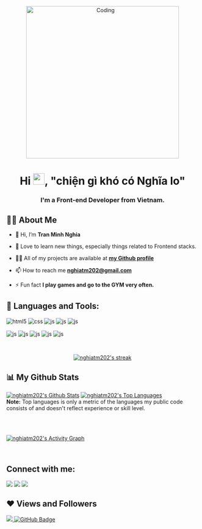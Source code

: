 <p align="center">
<a href="#"><img align="center" alt="Coding" width="400" src="https://camo.githubusercontent.com/683e2187241c641430216c864ce93fc5a0e0dfb232c5a01d1c54b54d63aa8cb2/68747470733a2f2f63646e2e6472696262626c652e636f6d2f75736572732f313136323037372f73637265656e73686f74732f333834383931342f70726f6772616d6d65722e676966" data-canonical-src="https://cdn.dribbble.com/users/1162077/screenshots/3848914/programmer.gif" style="max-width: 100%;"></a>
</p>

<h1 align="center">Hi <img src="https://raw.githubusercontent.com/MartinHeinz/MartinHeinz/master/wave.gif" width="30px">, "chiện gì khó có Nghĩa lo"</h1>
<h3 align="center">I'm a Front-end Developer from Vietnam.</h3>

## 🙋‍♂️ About Me

- 👋 Hi, I’m **Tran Minh Nghia**

- 💞️ Love to learn new things, especially things related to Frontend stacks.

- 👨‍💻 All of my projects are available at **[my Github profile](https://github.com/nghiatm202?tab=repositories)**

- 📫 How to reach me **nghiatm202@gmail.com**

- ⚡ Fun fact **I play games and go to the GYM very often.**

## 🚀 Languages and Tools:

<p align="left"> 
  <img align="center" alt="html5" src="https://img.shields.io/badge/HTML5-E34F26?style=for-the-badge&logo=html5&logoColor=white" />
  <img align="center" alt="css" src="https://img.shields.io/badge/CSS3-1572B6?style=for-the-badge&logo=css3&logoColor=white" />
  <img align="center" alt="js" src="https://img.shields.io/badge/Sass-CC6699?style=for-the-badge&logo=sass&logoColor=white" />
  <img align="center" alt="js" src="https://img.shields.io/badge/Tailwind_CSS-38B2AC?style=for-the-badge&logo=tailwind-css&logoColor=white" />
  <img align="center" alt="js" src="https://img.shields.io/badge/Bootstrap-563D7C?style=for-the-badge&logo=bootstrap&logoColor=white" />
</p>
<p align="left"> 
  <img align="center" alt="js" src="https://img.shields.io/badge/JavaScript-F7DF1E?style=for-the-badge&logo=javascript&logoColor=black" />
  <img align="center" alt="js" src="https://img.shields.io/badge/React-20232A?style=for-the-badge&logo=react&logoColor=61DAFB" />
  <img align="center" alt="js" src="https://img.shields.io/badge/Redux-593D88?style=for-the-badge&logo=redux&logoColor=white" />
  <img align="center" alt="js" src="https://img.shields.io/badge/TypeScript-007ACC?style=for-the-badge&logo=typescript&logoColor=white" />
  <img align="center" alt="js" src="https://img.shields.io/badge/GitHub-100000?style=for-the-badge&logo=github&logoColor=white" />
</p>

<!-- [![React Badge](https://img.shields.io/badge/-React-61DBFB?style=for-the-badge&labelColor=black&logo=react&logoColor=61DBFB)](#)  [![Javascript Badge](https://img.shields.io/badge/-Javascript-F0DB4F?style=for-the-badge&labelColor=black&logo=javascript&logoColor=F0DB4F)](#) [![Typescript Badge](https://img.shields.io/badge/-Typescript-007acc?style=for-the-badge&labelColor=black&logo=typescript&logoColor=007acc)](#) [![Nodejs Badge](https://img.shields.io/badge/-Nodejs-3C873A?style=for-the-badge&labelColor=black&logo=node.js&logoColor=3C873A)](#) [![GraphQL Badge](https://img.shields.io/badge/-GraphQl-e535ab?style=for-the-badge&labelColor=black&logo=node.js&logoColor=e535ab)](#) -->
<br/>

<p align="center">
    <a href="#">
        <img title="Get streak stats for your profile at git.io/streak-stats 🔥" alt="nghiatm202's streak" src="https://github-readme-streak-stats.herokuapp.com/?user=nghiatm202&"/>
    </a>
</p>

## 📊 My Github Stats

  <a href="#"><img alt="nghiatm202's Github Stats" src="https://github-readme-stats.vercel.app/api?username=nghiatm202&show_icons=true&" /></a>
  <a href="#"><img alt="nghiatm202's Top Languages" src="https://github-readme-stats.vercel.app/api/top-langs/?username=nghiatm202&layout=compact&langs_count=8" /></a>
  <br/>
  <b>Note:</b> Top languages is only a metric of the languages my public code consists of and doesn't reflect experience or skill level.

<br/>
<br/>

<a href="#"><img alt="nghiatm202's Activity Graph" src="https://activity-graph.herokuapp.com/graph?username=nghiatm202&theme=github-light" /></a>

<br/>

## Connect with me:

<p align="left">

<a href = "#"><img src="https://img.icons8.com/fluent/48/000000/linkedin.png"/></a>
<a href = "https://www.instagram.com/nghiatm202/"><img src="https://img.icons8.com/fluent/48/000000/instagram-new.png"/></a>
<a href = "https://www.facebook.com/nghiatm202"><img src="https://img.icons8.com/fluency/48/000000/facebook-new.png"/></a>

</p>

## ❤ Views and Followers

<a href="https://github.com/Meghna-DAS/github-profile-views-counter">
    <img src="https://komarev.com/ghpvc/?username=nghiatm202">
</a>
<a href="https://github.com/nghiatm202?tab=followers"><img src="https://img.shields.io/github/followers/nghiatm202?label=Followers&style=social" alt="GitHub Badge"></a>
